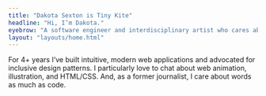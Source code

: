```yaml
---
title: "Dakota Sexton is Tiny Kite"
headline: "Hi, I’m Dakota."
eyebrow: "A software engineer and interdisciplinary artist who cares about design, accessibility, and storytelling."
layout: "layouts/home.html"
---
```


For 4+ years I’ve built intuitive, modern web applications and advocated for inclusive design patterns. I particularly love to chat about web animation, illustration, and HTML/CSS. And, as a former journalist, I care about words as much as code.
